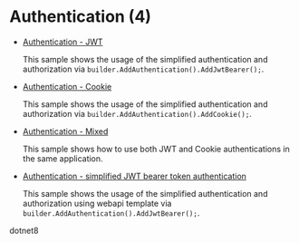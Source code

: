 # Authentication (4)

* [Authentication - JWT](authentication-1)

  This sample shows the usage of the simplified authentication and authorization via `builder.AddAuthentication().AddJwtBearer();`.

* [Authentication - Cookie](authentication-2)

  This sample shows the usage of the simplified authentication and authorization via `builder.AddAuthentication().AddCookie();`.

* [Authentication - Mixed](authentication-3)

  This sample shows how to use both JWT and Cookie authentications in the same application.

* [Authentication - simplified JWT bearer token authentication](authentication-4)

  This sample shows the usage of the simplified authentication and authorization using webapi template via `builder.AddAuthentication().AddJwtBearer();`.

dotnet8